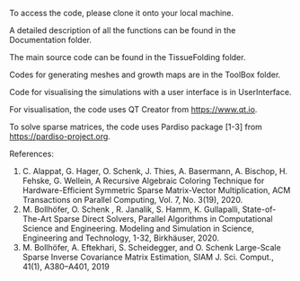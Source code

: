 To access the code, please clone it onto your local machine.

A detailed description of all the functions can be found in the Documentation folder.

The main source code can be found in the TissueFolding folder.

Codes for generating meshes and growth maps are in the ToolBox folder.

Code for visualising the simulations with a user interface is in UserInterface. 

For visualisation, the code uses QT Creator from https://www.qt.io.

To solve sparse matrices, the code uses Pardiso package [1-3] from https://pardiso-project.org.

References:
1. C. Alappat, G. Hager, O. Schenk, J. Thies, A. Basermann, A. Bischop, H. Fehske, G. Wellein, A Recursive Algebraic Coloring Technique for Hardware-Efficient Symmetric Sparse Matrix-Vector Multiplication, ACM Transactions on Parallel Computing, Vol. 7, No. 3(19), 2020.
2. M. Bollhöfer, O. Schenk , R. Janalik, S. Hamm, K. Gullapalli, State-of-The-Art Sparse Direct Solvers, Parallel Algorithms in Computational Science and Engineering. Modeling and Simulation in Science, Engineering and Technology, 1-32, Birkhäuser, 2020.
3. M. Bollhöfer, A. Eftekhari, S. Scheidegger, and O. Schenk Large-Scale Sparse Inverse Covariance Matrix Estimation, SIAM J. Sci. Comput., 41(1), A380–A401, 2019
